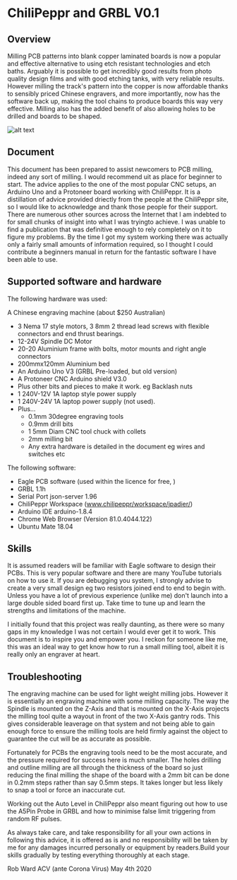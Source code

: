 # ChiliPeppr and GRBL V0.1

## Overview

Milling PCB patterns into blank copper laminated boards is now a popular and effective alternative to using etch resistant technologies and etch baths. Arguably it is possible to get incredibly good results from photo quality design films and with good etching tanks, with very reliable results. However milling the track's pattern into the copper is now affordable thanks to sensibly priced Chinese engravers, and more importantly, now has the software back up, making the tool chains to produce boards this way very effective. Milling also has the added benefit of also allowing holes to be drilled and boards to be shaped.

![alt text](/CNC_Locker/images/IMG_20170613_165610.jpg?raw=true "CNC PCB")

## Document

This document has been prepared to assist newcomers to PCB milling, indeed any sort of milling. I would recommend uit as place for beginner to start. The advice applies to the one of the most popular CNC setups, an Arduino Uno and a Protoneer board working with ChiliPeppr. It is a distillation of advice provided driectly from the people at the ChiliPeppr site, so I would like to acknowledge and thank those people for their support. There are numerous other sources across the Internet that I am indebted to for small chunks of insight into what I was tryingto achieve. I was unable to find a publication that was definitive enough to rely completely on it to figure my problems. By the time I got my system working there was actually only a fairly small amounts of information required, so I thought I could contribute a beginners manual in return for the fantastic software I have been able to use.
  
## Supported software and hardware

The following hardware was used:

A Chinese engraving machine (about $250 Australian)
  * 3 Nema 17 style motors, 3 8mm 2 thread lead screws with flexible connectors and end thrust bearings.
  * 12-24V Spindle DC Motor
  * 20-20 Aluminium frame with bolts, motor mounts and right angle connectors
  * 200mmx120mm Aluminium bed
  * An Arduino Uno V3 (GRBL Pre-loaded, but old version)
  * A Protoneer CNC Arduino shield V3.0
  * Plus other bits and pieces to make it work. eg Backlash nuts
  * 1 240V-12V 1A laptop style power supply
  * 1 240V-24V 1A laptop power supply (not used).
  * Plus...
    * 0.1mm 30degree engraving tools
    * 0.9mm drill bits
    * 1 5mm Diam CNC tool chuck with collets
    * 2mm milling bit
    * Any extra hardware is detailed in the document eg wires and switches etc
  
The following software:
  * Eagle PCB software (used within the licence for free, )
  * GRBL 1.1h
  * Serial Port json-server 1.96
  * ChiliPeppr Workspace (www.chilipeppr/workspace/jpadier/)
  * Arduino IDE arduino-1.8.4
  * Chrome Web Browser (Version 81.0.4044.122)
  * Ubuntu Mate 18.04

## Skills

It is assumed readers will be familiar with Eagle software to design their PCBs. This is very popular software and there are many YouTube tutorials on how to use it. If you are debugging you system, I strongly advise to create a very small design eg two resistors joined end to end to begin with. Unless you have a lot of previous experience (unlike me) don't launch into a large double sided board first up. Take time to tune up and learn the strengths and limitations of the machine.

I initially found that this project was really daunting, as there were so many gaps in my knowledge I was not certain I would ever get it to work. This document is to inspire you and empower you. I reckon for someone like me, this was an ideal way to get know how to run a small milling tool, albeit it is really only an engraver at heart.

## Troubleshooting

The engraving machine can be used for light weight milling jobs. However it is essentially an engraving machine with some milling capacity.  The way the Spindle is mounted on the Z-Axis and that is mounted on the X-Axis projects the milling tool quite a wayout in front of the two X-Axis gantry rods.  This gives considerable leaverage on that system and not being able to gain enough force to ensure the milling tools are held firmly against the object to guarantee the cut will be as accurate as possible.
      
Fortunately for PCBs the engraving tools need to be the most accurate, and the pressure required for success here is much smaller. The holes drilling and outline milling are all through the thickness of the board so just reducing the final milling the shape of the board with a 2mm bit can be done in 0.2mm steps rather than say 0.5mm steps. It takes longer but less likely to snap a tool or force an inaccurate cut.

Working out the Auto Level in ChiliPeppr also meant figuring out how to use the A5Pin Probe in GRBL and how to minimise false limit triggering from random RF pulses.

As always take care, and take responsibility for all your own actions in following this advice, it is offered as is and no responsibility will be taken by me for any damages incurred personally or equipment by readers.Build your skills gradually by testing everything thoroughly at each stage. 
       

Rob Ward
ACV (ante Corona Virus)
May 4th 2020
